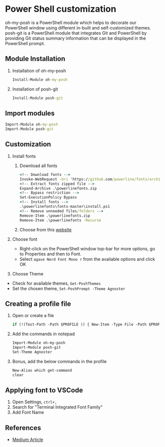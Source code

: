 # Power Shell customization

oh-my-posh is a PowerShell module which helps to decorate our PowerShell window using different in-built and self-customized themes. posh-git is a PowerShell module that integrates Git and PowerShell by providing Git status summary information that can be displayed in the PowerShell prompt.

## Module Installation

1. Installation of oh-my-posh

    ```cmd
    Install-Module oh-my-posh
    ```

2. Installation of posh-git

    ```cmd
    Install-Module posh-git
    ```

## Import modules

```cmd
Import-Module oh-my-posh
Import-Module posh-git
```

## Customization

1. Install fonts
   1. Download all fonts

        ```cmd
        <!-- Download fonts -->
        Invoke-WebRequest -Uri 'https://github.com/powerline/fonts/archive/master.zip' -OutFile .\powerlinefonts.zip
        <!-- Extract fonts zipped file -->
        Expand-Archive .\powerlinefonts.zip
        <!-- Bypass restriction -->
        Set-ExecutionPolicy Bypass
        <!-- Install fonts -->
        .\powerlinefonts\fonts-master\install.ps1
        <!-- Remove unneeded files/folders -->
        Remove-Item .\powerlinefonts.zip
        Remove-Item .\powerlinefonts -Recurse
        ```

   2. Choose from this [website](https://www.nerdfonts.com/font-downloads)

2. Choose font

   - Right-click on the PowerShell window top-bar for more options, go to Properties and then to Font.
   - Select `agave Nerd Font Mono r` from the available options and click OK

3. Choose Theme

- Check for available themes, `Get-PoshThemes`
- Set the chosen theme, `Set-PoshPrompt -Theme Agnoster`

## Creating a profile file

1. Open or create a file

    ```cmd
    if (!(Test-Path -Path $PROFILE )) { New-Item -Type File -Path $PROFILE -Force }notepad $PROFILE
    ```

2. Add the commands in notepad

    ```txt
    Import-Module oh-my-posh
   Import-Module posh-git
   Set-Theme Agnoster
   ```

3. Bonus, add the below commands in the profile

    ```txt
    New-Alias which get-command
    clear
    ```

## Applying font to VSCode

1. Open Settings, `ctrl+,`
2. Search for "Terminal Integrated Font Family"
3. Add Font Name

## References

- [Medium Article](https://medium.com/analytics-vidhya/customize-your-windows-powershell-with-oh-my-posh-posh-git-93284b2749b6)